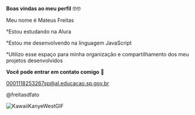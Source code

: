 **Boas vindas ao meu perfil** 🤓🤓

Meu nome é Mateus Freitas


°Estou estudando na Alura

°Estou me desenvolvendo na linguagem JavaScript

°Utilizo esse espaço para minha organização e compartilhamento dos meu projetos desenvolvidos

**Você pode entrar em contato comigo** 📩

0001118253267sp@al.educacao.sp.gov.br

@freitasdfato

![KawaiiKanyeWestGIF](https://github.com/freitasdfato/freitasdfato/assets/172552622/43806e5c-2d37-482b-aa1b-4c27d636adec)

